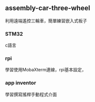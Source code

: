## assembly-car-three-wheel
利用遠端遙控三輪車，簡單練習嵌入式板子
### STM32
c語言
### rpi
學習使用MobaXterm連線，rpi基本設定，
### app inventor
學習撰寫搖桿手動程式介面
